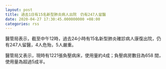 ```yaml
---
layout: post
title: 過去1日有15名新型肺炎病人出院　仍有247人留醫
date: 2020-04-27 17:30:45.000000000 +08:00
categories: rss
---
```


醫管局表示，截至中午12時，過去24小時有15名新型肺炎確診病人康復出院，仍有247人留醫，4人危殆，5人嚴重。

醫管局又表示，現時有1221張負壓病床，使用量約4成；負壓病房數目為658 間，使用量為超過5成半。
